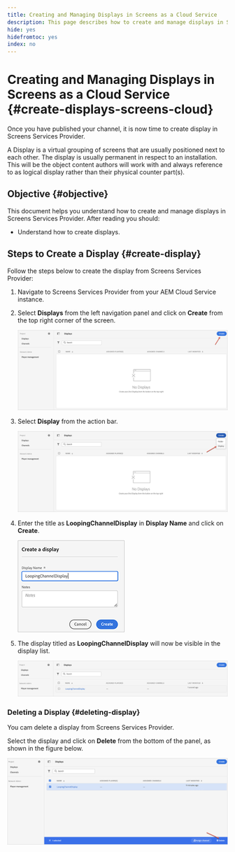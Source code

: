 ```yaml
---
title: Creating and Managing Displays in Screens as a Cloud Service
description: This page describes how to create and manage displays in Screens as a Cloud Service.
hide: yes
hidefromtoc: yes
index: no
---
```


# Creating and Managing Displays in Screens as a Cloud Service {#create-displays-screens-cloud}

Once you have published your channel, it is now time to create display in Screens Services Provider.

A Display is a virtual grouping of screens that are usually positioned next to each other. The display is usually permanent in respect to an installation. This will be the object content authors will work with and always reference to as logical display rather than their physical counter part(s).

## Objective {#objective}

This document helps you understand how to create and manage displays in Screens Services Provider. After reading you should:

* Understand how to create displays.

## Steps to Create a Display {#create-display}

Follow the steps below to create the display from Screens Services Provider:

1. Navigate to Screens Services Provider from your AEM Cloud Service instance.
1. Select **Displays** from the left navigation panel and click on **Create** from the top right corner of the screen.

   ![image](/help/screens-cloud/assets/display/disp-1.png)

1. Select **Display** from the action bar.

   ![image](/help/screens-cloud/assets/display/disp-2.png)

1. Enter the title as **LoopingChannelDisplay** in **Display Name** and click on **Create**.

   ![image](/help/screens-cloud/assets/display/disp3.png)

1. The display titled as **LoopingChannelDisplay** will now be visible in the display list.

   ![image](/help/screens-cloud/assets/display/disp-4.png)

### Deleting a Display {#deleting-display}

You cam delete a display from Screens Services Provider.

Select the display and click on **Delete** from the bottom of the panel, as shown in the figure below.

   ![image](/help/screens-cloud/assets/display/disp-5.png)

